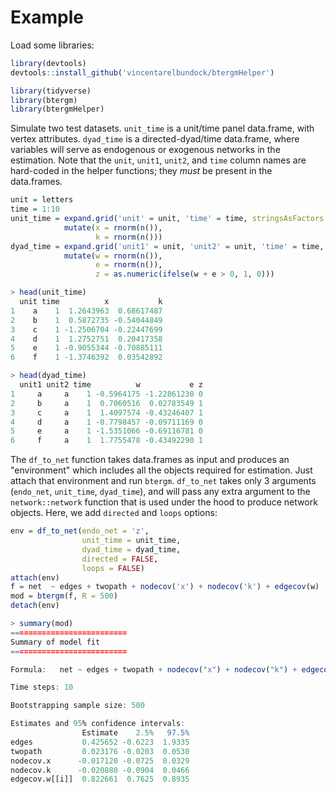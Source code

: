 # Example

Load some libraries:

```R
library(devtools)
devtools::install_github('vincentarelbundock/btergmHelper')

library(tidyverse)
library(btergm)
library(btergmHelper)
```

Simulate two test datasets. `unit_time` is a unit/time panel data.frame, with vertex attributes. `dyad_time` is a directed-dyad/time data.frame, where variables will serve as endogenous or exogenous networks in the estimation. Note that the `unit`, `unit1`, `unit2`, and `time` column names are hard-coded in the helper functions; they *must* be present in the data.frames.

```R
unit = letters
time = 1:10
unit_time = expand.grid('unit' = unit, 'time' = time, stringsAsFactors = FALSE) %>% 
            mutate(x = rnorm(n()),
                   k = rnorm(n()))
dyad_time = expand.grid('unit1' = unit, 'unit2' = unit, 'time' = time, stringsAsFactors = FALSE) %>%
            mutate(w = rnorm(n()),
                   e = rnorm(n()),
                   z = as.numeric(ifelse(w + e > 0, 1, 0)))

> head(unit_time)
  unit time          x           k
1    a    1  1.2643963  0.68617487
2    b    1  0.5872735 -0.54044849
3    c    1 -1.2506704 -0.22447699
4    d    1  1.2752751  0.20417358
5    e    1 -0.9055344 -0.70885111
6    f    1 -1.3746392  0.03542892

> head(dyad_time)
  unit1 unit2 time          w           e z
1     a     a    1 -0.5964175 -1.22861230 0
2     b     a    1  0.7060516  0.02783549 1
3     c     a    1  1.4097574 -0.43246407 1
4     d     a    1 -0.7798457 -0.09711169 0
5     e     a    1 -1.5351066 -0.69116781 0
6     f     a    1  1.7755478 -0.43492290 1
```

The `df_to_net` function takes data.frames as input and produces an "environment" which includes all the objects required for estimation. Just attach that environment and run `btergm`. `df_to_net` takes only 3 arguments (`endo_net`, `unit_time`, `dyad_time`), and will pass any extra argument to the ``network::network`` function that is used under the hood to produce network objects. Here, we add `directed` and `loops` options:

```R
env = df_to_net(endo_net = 'z', 
                unit_time = unit_time, 
                dyad_time = dyad_time,
                directed = FALSE,
                loops = FALSE)
attach(env)
f = net  ~ edges + twopath + nodecov('x') + nodecov('k') + edgecov(w)
mod = btergm(f, R = 500)
detach(env)

> summary(mod)
==========================
Summary of model fit
==========================

Formula:   net ~ edges + twopath + nodecov("x") + nodecov("k") + edgecov(w) 

Time steps: 10 

Bootstrapping sample size: 500 

Estimates and 95% confidence intervals:
                Estimate    2.5%   97.5%
edges           0.425652 -0.6223  1.9335
twopath         0.023176 -0.0203  0.0530
nodecov.x      -0.017120 -0.0725  0.0329
nodecov.k      -0.020880 -0.0904  0.0466
edgecov.w[[i]]  0.822661  0.7625  0.8935
```

